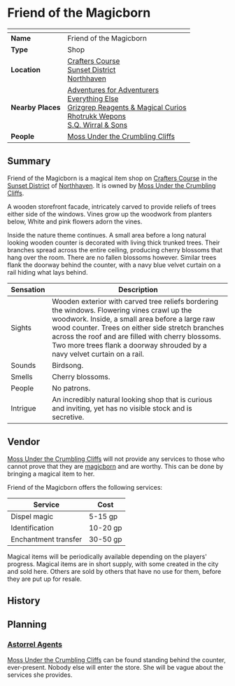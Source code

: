 # Friend of the Magicborn

| []() | |
| --- | --- |
| **Name** | Friend of the Magicborn |
| **Type** | Shop |
| **Location** | [Crafters Course](../../streets/crafters-course.md)<br />[Sunset District](../../districts/sunset-district.md)<br />[Northhaven](../../cities/northhaven.md) |
| **Nearby Places** | [Adventures for Adventurers](adventures-for-adventurers.md)<br />[Everything Else](everything-else.md)<br />[Grizgrep Reagents & Magical Curios](grizgrep-reagents-and-magical-curios.md)<br />[Rhotrukk Wepons](rhotrukk-wepons.md)<br />[S.Q. Wirral & Sons](sq-wirral-and-son.md) |
| **People** | [Moss Under the Crumbling Cliffs](../../../people/moss-under-the-crumbling-cliffs.md) |

## Summary

Friend of the Magicborn is a magical item shop on [Crafters Course](../../streets/crafters-course.md) in the [Sunset District](../../districts/sunset-district.md) of [Northhaven](../../cities/northhaven.md). It is owned by [Moss Under the Crumbling Cliffs](../../../people/moss-under-the-crumbling-cliffs.md).

A wooden storefront facade, intricately carved to provide reliefs of trees either side of the windows. Vines grow up the woodwork from planters below, White and pink flowers adorn the vines.

Inside the nature theme continues. A small area before a long natural looking wooden counter is decorated with living thick trunked trees. Their branches spread across the entire ceiling, producing cherry blossoms that hang over the room. There are no fallen blossoms however. Similar trees flank the doorway behind the counter, with a navy blue velvet curtain on a rail hiding what lays behind.

| Sensation | Description |
| ---- | --- |
| Sights | Wooden exterior with carved tree reliefs bordering the windows. Flowering vines crawl up the woodwork. Inside, a small area before a large raw wood counter. Trees on either side stretch branches across the roof and are filled with cherry blossoms. Two more trees flank a doorway shrouded by a navy velvet curtain on a rail. |
| Sounds | Birdsong. |
| Smells | Cherry blossoms. |
| People | No patrons. |
| Intrigue | An incredibly natural looking shop that is curious and inviting, yet has no visible stock and is secretive. |

## Vendor

[Moss Under the Crumbling Cliffs](../../../people/moss-under-the-crumbling-cliffs.md) will not provide any services to those who cannot prove that they are [magicborn](../../../civilisations/kingdom-of-astor/magicborn.md) and are worthy. This can be done by bringing a magical item to her. 

Friend of the Magicborn offers the following services:

| Service | Cost |
| --- | --- |
| Dispel magic | 5-15 gp |
| Identification | 10-20 gp |
| Enchantment transfer | 30-50 gp |

Magical items will be periodically available depending on the players' progress. Magical items are in short supply, with some created in the city and sold here. Others are sold by others that have no use for them, before they are put up for resale.

## History

## Planning

### [Astorrel Agents](../../../../campaigns/astorrel-agents/README.md)

[Moss Under the Crumbling Cliffs](../../../people/moss-under-the-crumbling-cliffs.md) can be found standing behind the counter, ever-present. Nobody else will enter the store. She will be vague about the services she provides.
